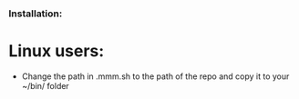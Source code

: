 ### Installation:
# Linux users:
- Change the path in .mmm.sh to the path of the repo and copy it to your ~/bin/ folder


